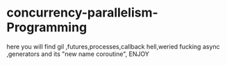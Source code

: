 # concurrency-parallelism-Programming
here you will find gil ,futures,processes,callback hell,weried fucking async ,generators and its "new name coroutine",
ENJOY
